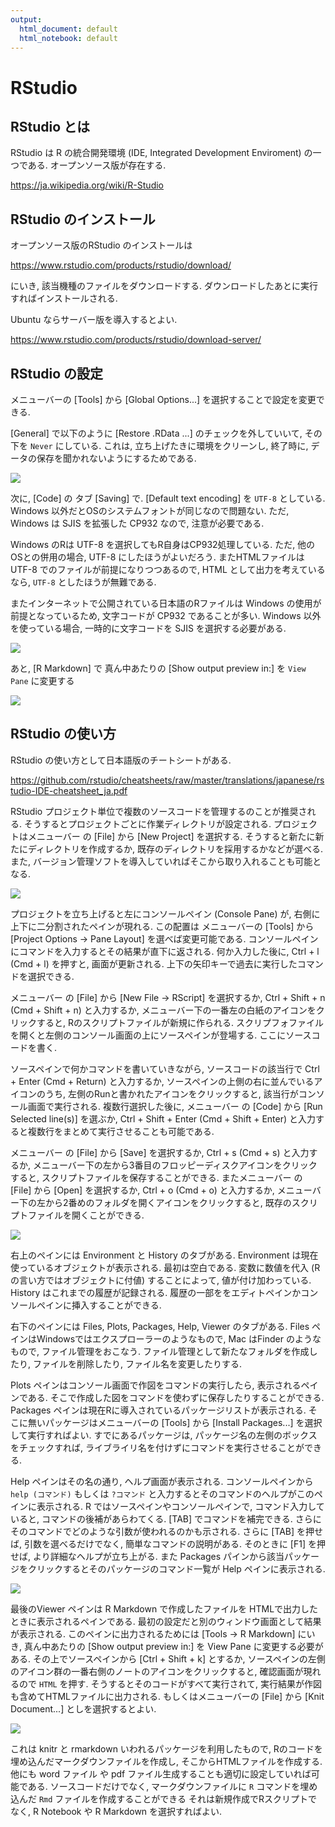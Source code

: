 ```yaml
---
output:
  html_document: default
  html_notebook: default
---
```




# RStudio

## RStudio とは
RStudio は R の統合開発環境 (IDE, Integrated Development Enviroment) の一つである.
オープンソース版が存在する.

https://ja.wikipedia.org/wiki/R-Studio

## RStudio のインストール
オープンソース版のRStudio のインストールは

https://www.rstudio.com/products/rstudio/download/

にいき, 該当機種のファイルをダウンロードする.
ダウンロードしたあとに実行すればインストールされる.

Ubuntu ならサーバー版を導入するとよい.

https://www.rstudio.com/products/rstudio/download-server/

## RStudio の設定
メニューバーの [Tools] から [Global Options...] を選択することで設定を変更できる.

[General] で以下のように
[Restore .RData ...] のチェックを外していいて,
その下を `Never` にしている. 
これは, 立ち上げたきに環境をクリーンし,
終了時に, データの保存を聞かれないようにするためである.

![](figs/rstudio-general.PNG)<!-- -->

次に, [Code] の タブ [Saving] で. 
[Default text encoding] を `UTF-8` としている.
Windows 以外だとOSのシステムフォントが同じなので問題ない.
ただ, Windows は SJIS を拡張した CP932 なので, 注意が必要である.

Windows のRは UTF-8 を選択してもR自身はCP932処理している.
ただ, 他のOSとの併用の場合, UTF-8 にしたほうがよいだろう.
またHTMLファイルは UTF-8 でのファイルが前提になりつつあるので,
HTML として出力を考えているなら, `UTF-8` としたほうが無難である.

またインターネットで公開されている日本語のRファイルは
Windows の使用が前提となっているため, 文字コードが CP932 であることが多い. Windows 以外を使っている場合, 一時的に文字コードを SJIS を選択する必要がある.

![](figs/rstudio-utf8.PNG)<!-- -->

あと, [R Markdown] で 真ん中あたりの [Show output preview in:] を `View Pane` に変更する

![](figs/rstudio-rmd.PNG)<!-- -->

## RStudio の使い方
RStudio の使い方として日本語版のチートシートがある.

https://github.com/rstudio/cheatsheets/raw/master/translations/japanese/rstudio-IDE-cheatsheet_ja.pdf

RStudio プロジェクト単位で複数のソースコードを管理するのことが推奨される.
そうするとプロジェクトごとに作業ディレクトリが設定される.
プロジェクトはメニューバー の [File] から [New Project] を選択する.
そうすると新たに新たにディレクトリを作成するか, 既存のディレクトリを採用するかなどが選べる.
また, バージョン管理ソフトを導入していればそこから取り入れることも可能となる.

![](figs/rstudio_project.gif)<!-- -->

プロジェクトを立ち上げると左にコンソールペイン (Console Pane) が, 右側に上下に二分割されたペインが現れる.
この配置は メニューバーの [Tools] から [Project Options -> Pane Layout] を選べば変更可能である.
コンソールペインにコマンドを入力するとその結果が直下に返される.
何か入力した後に, Ctrl + l (Cmd + l) を押すと, 画面が更新される.
上下の矢印キーで過去に実行したコマンドを選択できる.

メニューバー の [File] から [New File -> RScript] を選択するか,
Ctrl + Shift + n (Cmd + Shift + n) と入力するか, メニューバー下の一番左の白紙のアイコンをクリックすると,
Rのスクリプトファイルが新規に作られる. 
スクリプフォファイルを開くと左側のコンソール画面の上にソースペインが登場する. 
ここにソースコードを書く.

ソースペインで何かコマンドを書いていきながら,
ソースコードの該当行で Ctrl + Enter (Cmd + Return) と入力するか, ソースペインの上側の右に並んでいるアイコンのうち, 左側のRunと書かれたアイコンをクリックすると, 該当行がコンソール画面で実行される.
複数行選択した後に, メニューバー の [Code] から [Run Selected line(s)] を選ぶか,
Ctrl + Shift + Enter  (Cmd + Shift + Enter) と入力すると複数行をまとめて実行させることも可能である.

メニューバー の [File] から [Save] を選択するか, Ctrl + s (Cmd + s) と入力するか, メニューバー下の左から3番目のフロッピーディスクアイコンをクリック
すると, スクリプトファイルを保存することができる.
またメニューバー の [File] から [Open] を選択するか,
Ctrl + o (Cmd + o) と入力するか, メニューバー下の左から2番めのフォルダを開くアイコンをクリックすると, 
既存のスクリプトファイルを開くことができる.

![](figs/rstudio_file.gif)<!-- -->

右上のペインには Environment と History のタブがある.
Environment は現在使っているオブジェクトが表示される.
最初は空白である. 
変数に数値を代入 (R の言い方ではオブジェクトに付値) することによって,
値が付け加わっている.
History はこれまでの履歴が記録される.
履歴の一部ををエディトペインかコンソールペインに挿入することができる.

右下のペインには Files, Plots, Packages, Help, Viewer のタブがある.
Files ペインはWindowsではエクスプローラーのようなもので,
Mac はFinder のようなもので, ファイル管理をおこなう.
ファイル管理として新たなフォルダを作成したり, ファイルを削除したり,
ファイル名を変更したりする.

Plots ペインはコンソール画面で作図をコマンドの実行したら, 表示されるペインである. そこで作成した図をコマンドを使わずに保存したりすることができる.
Packages ペインは現在Rに導入されているパッケージリストが表示される.
そこに無いパッケージはメニューバーの [Tools] から [Install Packages...] を選択して実行すればよい.
すでにあるパッケージは, パッケージ名の左側のボックスをチェックすれば,
ライブライリ名を付けずにコマンドを実行させることができる.

Help ペインはその名の通り, ヘルプ画面が表示される. 
コンソールペインから `help (コマンド)` もしくは `?コマンド` と入力するとそのコマンドのヘルプがこのペインに表示される.
R ではソースペインやコンソールペインで, コマンド入力していると, コマンドの後補があらわてくる. [TAB] でコマンドを補完できる.
さらにそのコマンドでどのような引数が使われるのかも示される.
さらに [TAB] を押せば, 引数を選べるだけでなく, 簡単なコマンドの説明がある.
そのときに [F1] を押せば, より詳細なヘルプが立ち上がる.
また Packages パインから該当パッケージをクリックするとそのパッケージのコマンド一覧が Help ペインに表示される.

![](figs/rstudio_help.gif)<!-- -->

最後のViewer ペインは R Markdown で作成したファイルを HTMLで出力したときに表示されるペインである.
最初の設定だと別のウィンドウ画面として結果が表示される.
このペインに出力されるためには [Tools -> R Markdown] にいき, 真ん中あたりの
[Show output preview in:] を View Pane に変更する必要がある. 
その上でソースペインから [Ctrl + Shift + k] とするか, ソースペインの左側のアイコン群の一番右側のノートのアイコンをクリックすると,
確認画面が現れるので `HTML` を押す. 
そうするとそのコードがすべて実行されて, 実行結果が作図も含めてHTMLファイルに出力される.
もしくはメニューバーの [File] から [Knit Document...] としを選択するとよい.


![](figs/rstudio_knit.gif)<!-- -->

これは knitr と rmarkdown いわれるパッケージを利用したもので, Rのコードを埋め込んだマークダウンファイルを作成し,
そこからHTMLファイルを作成する.
他にも word ファイル や pdf ファイル生成することも適切に設定していれば可能である.
ソースコードだけでなく, マークダウンファイルに `R` コマンドを埋め込んだ `Rmd` ファイルを作成することができる
それは新規作成でRスクリプトでなく, R Notebook や R Markdown を選択すればよい.

